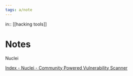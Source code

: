 ```yaml
---
tags: a/note
---
```

in:: [[hacking tools]]

# Notes
Nuclei

[Index - Nuclei - Community Powered Vulnerability Scanner](https://nuclei.projectdiscovery.io/)
